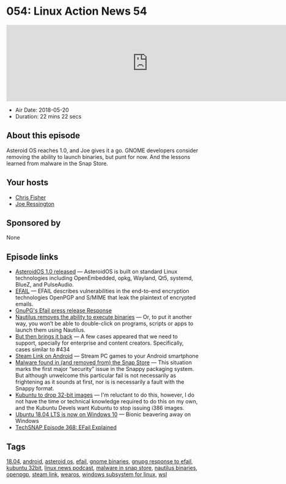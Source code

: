 # 054: Linux Action News 54

<iframe src="https://player.fireside.fm/v2/DAcK9LdX+8_YIWAY_?theme=dark" width="740" height="200" frameborder="0" scrolling="no"></iframe>

* Air Date: 2018-05-20
* Duration: 22 mins 22 secs

## About this episode

Asteroid OS reaches 1.0, and Joe gives it a go. GNOME developers consider removing the ability to launch binaries, but punt for now. And  the lessons learned from malware in the Snap Store.

## Your hosts
* [Chris Fisher](https://linuxactionnews.com/hosts/chris)
* [Joe Ressington](https://linuxactionnews.com/hosts/joe)

## Sponsored by

None



## Episode links

  * [AsteroidOS 1.0 released](https://asteroidos.org/news/1-0-release/index.html "AsteroidOS 1.0 released") — AsteroidOS is built on standard Linux technologies including OpenEmbedded, opkg, Wayland, Qt5, systemd, BlueZ, and PulseAudio. 
  * [EFAIL](https://efail.de/ "EFAIL") — EFAIL describes vulnerabilities in the end-to-end encryption technologies OpenPGP and S/MIME that leak the plaintext of encrypted emails. 
  * [GnuPG's Efail press release Response](https://lists.gnupg.org/pipermail/gnupg-users/2018-May/060334.html "GnuPG's Efail press release Response")
  * [Nautilus removes the ability to execute binaries](https://www.omgubuntu.co.uk/2018/05/nautilus-remove-ability-launch-binaries-apps "Nautilus removes the ability to execute binaries") — Or, to put it another way, you won’t be able to double-click on programs, scripts or apps to launch them using Nautilus.
  * [But then brings it back](https://gitlab.gnome.org/GNOME/nautilus/merge_requests/229 "But then brings it back") — A few cases appeared that we need to support, specially for enterprise and content creators. Specifically, cases similar to #434
  * [Steam Link on Android](https://www.theverge.com/2018/5/17/17366662/steam-link-android-beta-valve-pc-game-streaming-service-launch "Steam Link on Android") — Stream PC games to your Android smartphone
  * [Malware found in (and removed from) the Snap Store](https://www.omgubuntu.co.uk/2018/05/ubuntu-snap-malware "Malware found in \(and removed from\) the Snap Store") — This situation marks the first major “security” issue in the Snappy packaging system. But although unwelcome this particular fail is not necessarily as frightening as it sounds at first, nor is is necessarily a fault with the Snappy format.
  * [Kubuntu to drop 32-bit images](https://lists.ubuntu.com/archives/kubuntu-devel/2018-May/011657.html "Kubuntu to drop 32-bit images") — I'm reluctant to do this, however, I do not have the time or technical knowledge required to do this on my own, and the Kubuntu Devels want Kubuntu to stop issuing i386 images.
  * [Ubuntu 18.04 LTS is now on Windows 10](https://www.techradar.com/news/ubuntu-1804-lts-is-now-on-windows-10s-microsoft-store "Ubuntu 18.04 LTS is now on Windows 10") — Bionic beavering away on Windows
  * [TechSNAP Episode 368: EFail Explained](http://techsnap.systems/368 "TechSNAP Episode 368: EFail Explained")



## Tags

[18.04](https://linuxactionnews.com/tags/18.04), [android](https://linuxactionnews.com/tags/android), [asteroid os](https://linuxactionnews.com/tags/asteroid%20os), [efail](https://linuxactionnews.com/tags/efail), [gnome binaries](https://linuxactionnews.com/tags/gnome%20binaries), [gnupg response to efail](https://linuxactionnews.com/tags/gnupg%20response%20to%20efail), [kubuntu 32bit](https://linuxactionnews.com/tags/kubuntu%2032bit), [linux news podcast](https://linuxactionnews.com/tags/linux%20news%20podcast), [malware in snap store](https://linuxactionnews.com/tags/malware%20in%20snap%20store), [nautilus binaries](https://linuxactionnews.com/tags/nautilus%20binaries), [openpgp](https://linuxactionnews.com/tags/openpgp), [steam link](https://linuxactionnews.com/tags/steam%20link), [wearos](https://linuxactionnews.com/tags/wearos), [windows subsystem for linux](https://linuxactionnews.com/tags/windows%20subsystem%20for%20linux), [wsl](https://linuxactionnews.com/tags/wsl)